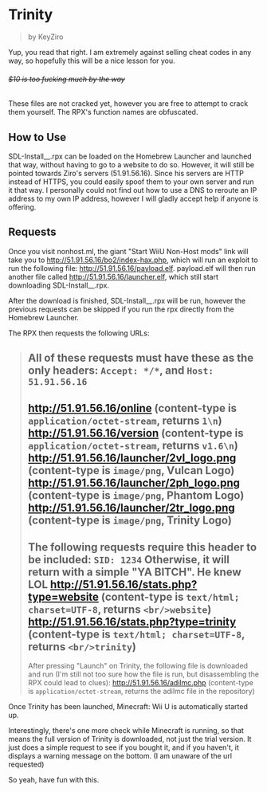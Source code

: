 # Trinity
> by KeyZiro

Yup, you read that right. I am extremely against selling cheat codes in any way, so hopefully this will be a nice lesson for you.
###### ~~$10 is too fucking much by the way~~  
These files are not cracked yet, however you are free to attempt to crack them yourself. The RPX's function names are obfuscated.

## How to Use

SDL-Install__.rpx can be loaded on the Homebrew Launcher and launched that way, without having to go to a website to do so.
However, it will still be pointed towards Ziro's servers (51.91.56.16). Since his servers are HTTP instead of HTTPS, you could easily spoof them to your own server and run it that way. I personally could not find out how to use a DNS to reroute an IP address to my own IP address, however I will gladly accept help if anyone is offering.

## Requests

Once you visit nonhost.ml, the giant "Start WiiU Non-Host mods" link will take you to http://51.91.56.16/bo2/index-hax.php, which will run an exploit to run the following file: http://51.91.56.16/payload.elf. payload.elf will then run another file called http://51.91.56.16/launcher.elf, which still start downloading SDL-Install__.rpx.

After the download is finished, SDL-Install__.rpx will be run, however the previous requests can be skipped if you run the rpx directly from the Homebrew Launcher.

The RPX then requests the following URLs:

> All of these requests must have these as the only headers: `Accept: */*`, and `Host: 51.91.56.16`
> ---------------------------------------------------
> http://51.91.56.16/online (content-type is `application/octet-stream`, returns `1\n`)
> http://51.91.56.16/version (content-type is `application/octet-stream`, returns `v1.6\n`)
> http://51.91.56.16/launcher/2vl_logo.png (content-type is `image/png`, Vulcan Logo)
> http://51.91.56.16/launcher/2ph_logo.png (content-type is `image/png`, Phantom Logo)
> http://51.91.56.16/launcher/2tr_logo.png (content-type is `image/png`, Trinity Logo)
> ---------------------------------------------------
> The following requests require this header to be included: `SID: 1234`
> Otherwise, it will return with a simple "YA BITCH". He knew LOL
> http://51.91.56.16/stats.php?type=website (content-type is `text/html; charset=UTF-8`, returns `<br/>website`)
> http://51.91.56.16/stats.php?type=trinity (content-type is `text/html; charset=UTF-8`, returns `<br/>trinity`)
> ---------------------------------------------------
> After pressing "Launch" on Trinity, the following file is downloaded and run (I'm still not too sure how the file is run, but disassembling the RPX could lead to clues):
> http://51.91.56.16/adilmc.php (content-type is `application/octet-stream`, returns the adilmc file in the repository)

Once Trinity has been launched, Minecraft: Wii U is automatically started up.

Interestingly, there's one more check while Minecraft is running, so that means the full version of Trinity is downloaded, not just the trial version. It just does a simple request to see if you bought it, and if you haven't, it displays a warning message on the bottom. (I am unaware of the url requested)

So yeah, have fun with this.
